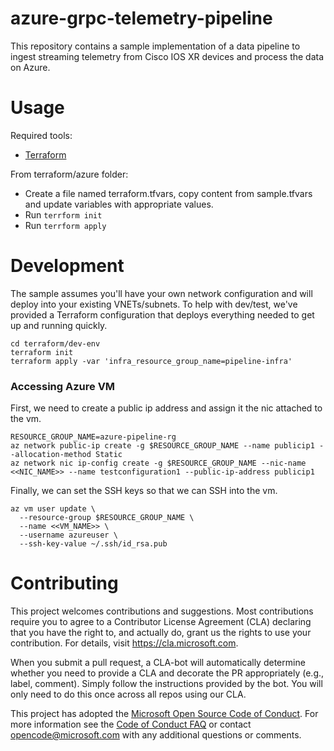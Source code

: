# azure-grpc-telemetry-pipeline

This repository contains a sample implementation of a data pipeline to ingest streaming telemetry from Cisco IOS XR devices and process the data on Azure.

# Usage

Required tools:

* [Terraform](https://www.terraform.io/)

From terraform/azure folder:
- Create a file named terraform.tfvars, copy content from sample.tfvars and update variables with appropriate values.
- Run ```terrform init```
- Run ```terrform apply```

# Development

The sample assumes you'll have your own network configuration and will deploy into your existing VNETs/subnets. To help with dev/test, we've provided a Terraform configuration that deploys everything needed to get up and running quickly.

```shell
cd terraform/dev-env
terraform init
terraform apply -var 'infra_resource_group_name=pipeline-infra'
```

### Accessing Azure VM 
First, we need to create a public ip address and assign it the nic attached to the vm.
```
RESOURCE_GROUP_NAME=azure-pipeline-rg
az network public-ip create -g $RESOURCE_GROUP_NAME --name publicip1 --allocation-method Static
az network nic ip-config create -g $RESOURCE_GROUP_NAME --nic-name <<NIC_NAME>> --name testconfiguration1 --public-ip-address publicip1

```

Finally, we can set the SSH keys so that we can SSH into the vm.
```
az vm user update \
  --resource-group $RESOURCE_GROUP_NAME \
  --name <<VM_NAME>> \
  --username azureuser \
  --ssh-key-value ~/.ssh/id_rsa.pub
```

# Contributing

This project welcomes contributions and suggestions.  Most contributions require you to agree to a
Contributor License Agreement (CLA) declaring that you have the right to, and actually do, grant us
the rights to use your contribution. For details, visit https://cla.microsoft.com.

When you submit a pull request, a CLA-bot will automatically determine whether you need to provide
a CLA and decorate the PR appropriately (e.g., label, comment). Simply follow the instructions
provided by the bot. You will only need to do this once across all repos using our CLA.

This project has adopted the [Microsoft Open Source Code of Conduct](https://opensource.microsoft.com/codeofconduct/).
For more information see the [Code of Conduct FAQ](https://opensource.microsoft.com/codeofconduct/faq/) or
contact [opencode@microsoft.com](mailto:opencode@microsoft.com) with any additional questions or comments.